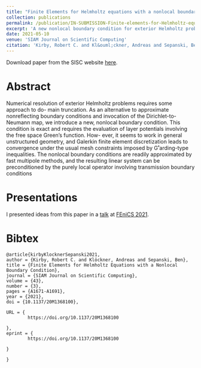 ```yaml
---
title: "Finite Elements for Helmholtz equations with a nonlocal boundary condition"
collection: publications
permalink: /publication/IN-SUBMISSION-Finite-elements-for-Helmholtz-equations-with-a-nonlocal-boundary-condition
excerpt: 'A new nonlocal boundary condition for exterior Helmholtz problems along with the software infrastructure to express these boundary conditions in Unified Form Language'
date: 2021-05-10
venue: 'SIAM Journal on Scientific Computing'
citation: 'Kirby, Robert C. and Kl&ouml;ckner, Andreas and Sepanski, Benjamin. &quot;Finite elements for Helmholtz equations with a nonlocal boundary condition.&quot; <i>In Submission</i>.'
---
```


Download paper from the SISC website [here](https://epubs.siam.org/doi/abs/10.1137/20M1368100).

# Abstract

Numerical resolution of exterior Helmholtz problems requires some approach to do- main truncation. As an alternative to approximate nonreflecting boundary conditions and invocation of the Dirichlet-to-Neumann map, we introduce a new, nonlocal boundary condition. This condition is exact and requires the evaluation of layer potentials involving the free space Green’s function. How- ever, it seems to work in general unstructured geometry, and Galerkin finite element discretization leads to convergence under the usual mesh constraints imposed by G˚arding-type inequalities. The nonlocal boundary conditions are readily approximated by fast multipole methods, and the resulting linear system can be preconditioned by the purely local operator involving transmission boundary conditions

# Presentations

I presented ideas from this paper in a [talk](../talks/2021-03-25-Nonlocal-UFL-Finite-elements-for-Helmholtz-equations-with-a-nonlocal-boundary-condition) at [FEniCS 2021](https://fenics2021.com/).

# Bibtex

```
@article{kirbyKlocknerSepanski2021,
author = {Kirby, Robert C. and Klöckner, Andreas and Sepanski, Ben},
title = {Finite Elements for Helmholtz Equations with a Nonlocal Boundary Condition},
journal = {SIAM Journal on Scientific Computing},
volume = {43},
number = {3},
pages = {A1671-A1691},
year = {2021},
doi = {10.1137/20M1368100},

URL = { 
        https://doi.org/10.1137/20M1368100
    
},
eprint = { 
        https://doi.org/10.1137/20M1368100
    
}

}
```
